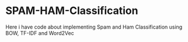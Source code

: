 # SPAM-HAM-Classification
Here i have code about implementing Spam and Ham Classification using BOW, TF-IDF and Word2Vec 
